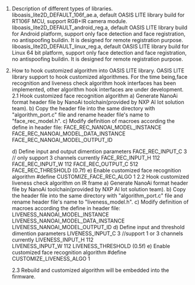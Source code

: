 1. Description of different types of libraries.
	liboasis_lite2D_DEFAULT_106f_ae.a, default OASIS LITE library build for RT106F MCU, support RGB+IR camera module.
	liboasis_lite2D_DEFAULT_android_reg.a, default OASIS LITE library build for Android platform, support only face detection
    and face registration, no antispoofing buildin. It is designed for remote registration purpose.
	liboasis_lite2D_DEFAULT_linux_reg.a, default OASIS LITE library build for Linux 64 bit platform, support only face detection
    and face registration, no antispoofing buildin. It is designed for remote registration purpose.
	
2. How to hook customized algorithm into OASIS LITE library.
	OASIS LITE library support to hook customized algorithmes. For the time being,face recognition and liveness check algorithm hook interfaces
    has been implemented, other algorithm hook interfaces are under development.
    2.1 Hook customized face recognition algorithm
	a) Generate NanoAi format header file by NanoAi toolchain(provided by NXP AI Iot solution team).
        b) Copy the header file into the same directory with "algorithm_port.c" file and rename header file's name 
         to "face_rec_model.h".
        c) Modify definition of macroes according the define in header file:
			FACE_REC_NANOAI_MODEL_INSTANCE 
			FACE_REC_NANOAI_MODEL_DATA_INSTANCE 
			FACE_REC_NANOAI_MODEL_OUTPUT_ID
                        
	d) Define input and output dimention parameters
			FACE_REC_INPUT_C 3  // only support 3 channels currently
			FACE_REC_INPUT_H 112  
			FACE_REC_INPUT_W 112
			FACE_REC_OUTPUT_C 512
                        FACE_REC_THRESHOLD (0.7f)
	e) Enable customized face recognition algorithm
		  #define CUSTOMIZE_FACE_REC_ALGO 1
     2.2 Hook customized liveness check algorithm on IR frame
	a) Generate NanoAi format header file by NanoAi toolchain(provided by NXP AI Iot solution team).
        b) Copy the header file into the same directory with "algorithm_port.c" file and rename header file's name 
         to "liveness_model.h".
        c) Modify definition of macroes according the define in header file:
			LIVENESS_NANOAI_MODEL_INSTANCE 
			LIVENESS_NANOAI_MODEL_DATA_INSTANCE 
			LIVENESS_NANOAI_MODEL_OUTPUT_ID
	d) Define input and threshold dimention parameters
			LIVENESS_INPUT_C 3  //support 1 or 3 channels currently
			LIVENESS_INPUT_H 112  
			LIVENESS_INPUT_W 112
			LIVENESS_THRESHOLD (0.5f)
	e) Enable customized face recognition algorithm
		  #define CUSTOMIZE_LIVENESS_ALGO 1
        
     2.3 Rebuild and customized algorithm will be embedded into the firmware.
    
	 
